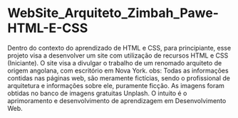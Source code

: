 # WebSite_Arquiteto_Zimbah_Pawe-HTML-E-CSS
Dentro do contexto do aprendizado de HTML e CSS, para principiante, esse projeto visa a desenvolver um site com utilização de recursos HTML e CSS (Iniciante). O site visa a divulgar o trabalho de um renomado arquiteto de origem angolana, com escritório em Nova York. obs: Todas as informações contidas nas páginas web, são meramente fictícias, sendo o profissional de arquitetura e informações sobre ele, puramente ficção. As imagens foram obtidas no banco de imagens gratuitas Unplash. O intuito é o aprimoramento e desenvolvimento de aprendizagem em Desenvolvimento Web.

